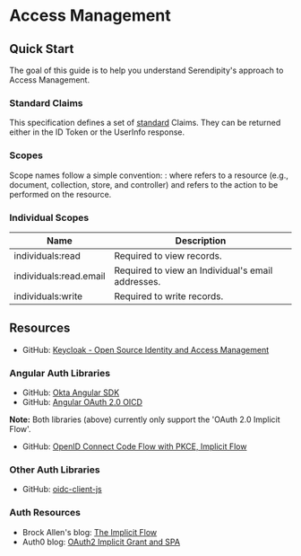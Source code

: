 # Access Management

## Quick Start

The goal of this guide is to help you understand Serendipity's approach to Access Management.

### Standard Claims

This specification defines a set of [standard](https://openid.net/specs/openid-connect-core-1_0.html#StandardClaims) 
Claims. They can be returned either in the ID Token or the UserInfo response.

### Scopes

Scope names follow a simple convention: <namespace>:<operation> where <namespace> refers to a resource (e.g., document,
collection, store, and controller) and <operation> refers to the action to be performed on the resource.

### Individual Scopes

| Name                   | Description                                       |
| ---------------------- | ------------------------------------------------- |
| individuals:read       | Required to view records.                         |
| individuals:read.email | Required to view an Individual's email addresses. |
| individuals:write      | Required to write records.                        |

## Resources

* GitHub: [Keycloak - Open Source Identity and Access Management](https://www.keycloak.org/)

### Angular Auth Libraries
* GitHub: [Okta Angular SDK](https://github.com/okta/okta-oidc-js/tree/master/packages/okta-angular)
* GitHub: [Angular OAuth 2.0 OICD](https://github.com/manfredsteyer/angular-oauth2-oidc)

**Note:** Both libraries (above) currently only support the 'OAuth 2.0 Implicit Flow'.

* GitHub: [OpenID Connect Code Flow with PKCE, Implicit Flow](https://github.com/damienbod/angular-auth-oidc-client)

### Other Auth Libraries
* GitHub: [oidc-client-js](https://github.com/IdentityModel/oidc-client-js)

### Auth Resources
* Brock Allen's blog: [The Implicit Flow](https://brockallen.com/2019/01/03/the-state-of-the-implicit-flow-in-oauth2/)
* Auth0 blog: [OAuth2 Implicit Grant and SPA](https://auth0.com/blog/oauth2-implicit-grant-and-spa/)
